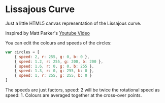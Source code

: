 # Lissajous Curve

Just a little HTML5 canvas representation of the Lissajous curve.

Inspired by Matt Parker's [Youtube Video](https://www.youtube.com/watch?v=4CbPksEl51Q)

You can edit the colours and speeds of the circles:

```js
var circles = [
    { speed: 2, r: 255, g: 0, b: 0 },
    { speed: 1.2, r: 255, g: 200, b: 200 },
    { speed: 1.6, r: 0, g: 0, b: 255 },
    { speed: 1.3, r: 0, g: 255, b: 0 },
    { speed: 1, r: 255, g: 255, b: 0 }
]
```

The speeds are just factors, speed: 2 will be twice the rotational speed as speed: 1. Colours are averaged together at the cross-over points.
